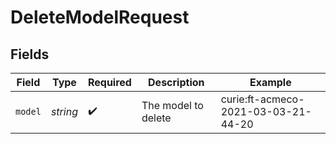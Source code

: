 # DeleteModelRequest


## Fields

| Field                               | Type                                | Required                            | Description                         | Example                             |
| ----------------------------------- | ----------------------------------- | ----------------------------------- | ----------------------------------- | ----------------------------------- |
| `model`                             | *string*                            | :heavy_check_mark:                  | The model to delete                 | curie:ft-acmeco-2021-03-03-21-44-20 |